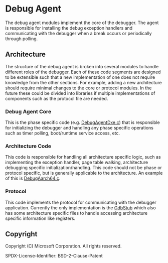 # Debug Agent

The debug agent modules implement the core of the debugger. The agent is responsible
for installing the debug exception handlers and communicating with the debugger
when a break occurs or periodically through polling.

## Architecture

The structure of the debug agent is broken into several modules to handle different
roles of the debugger. Each of these code segments are designed to be extensible
such that a new implementation of one does not require knowledge from the other
sections. For example, adding a new architecture should require minimal changes
to the core or protocol modules. In the future these could be divided into libraries
if multiple implementations of components such as the protocol file are needed.

### Debug Agent Core

This is the phase specific code (e.g. [DebugAgentDxe.c](./DebugAgentDxe.c)) that
is responsible for initializing the debugger and handling any phase specific operations
such as timer polling, boot/runtime service access, etc.

### Architecture Code

This code is responsible for handling all architecture specific logic, such as
implementing the exception handler, page table walking, architecture debugging
specific initialization/handling. This code should not be phase or protocol
specific, but is generally applicable to the architecture. An example of this is
[DebugAarch64.c](./AARCH64/DebugAarch64.c).

### Protocol

This code implements the protocol for communicating with the debugger application.
Currently the only implementation is the [GdbStub](./GdbStub) which also has some
architecture specific files to handle accessing architecture specific information
like registers.

## Copyright

Copyright (C) Microsoft Corporation. All rights reserved.

SPDX-License-Identifier: BSD-2-Clause-Patent

